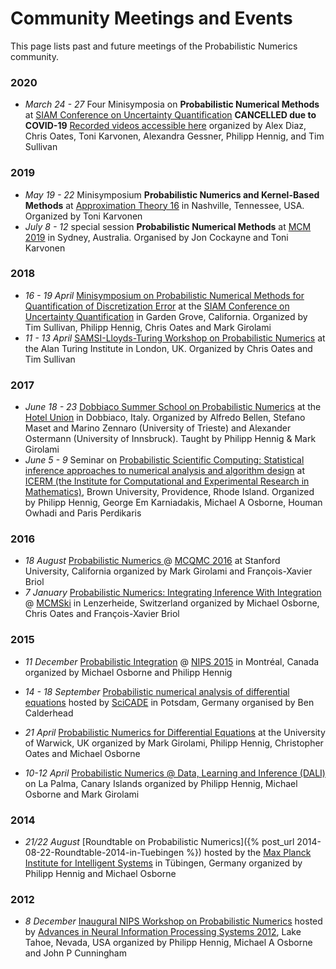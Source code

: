 # Community Meetings and Events

This page lists past and future meetings of the Probabilistic Numerics
community.

### 2020
* *March 24 - 27*
  Four Minisymposia on **Probabilistic Numerical Methods** at [SIAM Conference on Uncertainty Quantification](https://siam-uq20.ma.tum.de/)
  **CANCELLED due to COVID-19**
  [Recorded videos accessible here](SIAMUQ2020.html)
  organized by Alex Diaz, Chris Oates, Toni Karvonen, Alexandra Gessner, Philipp Hennig, and Tim Sullivan

### 2019
* *May 19 - 22*
  Minisymposium **Probabilistic Numerics and Kernel-Based Methods** at [Approximation Theory 16](https://my.vanderbilt.edu/at16/) in Nashville, Tennessee, USA. Organized by Toni Karvonen
* *July 8 - 12*
  special session **Probabilistic Numerical Methods** at [MCM 2019](http://www.mcm2019.unsw.edu.au/) in Sydney, Australia. Organised by Jon Cockayne and Toni Karvonen

### 2018
* *16 - 19 April*
  [Minisymposium on Probabilistic Numerical Methods for Quantification of Discretization Error](http://meetings.siam.org/sess/dsp_programsess.cfm?SESSIONCODE=63606) at the [SIAM Conference on Uncertainty Quantification](https://www.siam.org/meetings/uq18/) in Garden Grove, California.
  Organized by Tim Sullivan, Philipp Hennig, Chris Oates and Mark Girolami
* *11 - 13 April*
  [SAMSI-Lloyds-Turing Workshop on Probabilistic Numerics](https://prob-num.github.io) at the Alan Turing Institute in London, UK.
  Organized by Chris Oates and Tim Sullivan

### 2017
* *June 18 - 23*
  [Dobbiaco Summer School on Probabilistic Numerics](http://www.dmi.units.it/dobbiaco/)
  at the [Hotel Union](http://hotelunion.it) in Dobbiaco, Italy.
  Organized by Alfredo Bellen, Stefano Maset and Marino Zennaro (University of Trieste) and Alexander Ostermann (University of Innsbruck).
  Taught by Philipp Hennig & Mark Girolami
* *June 5 - 9*
  Seminar on [Probabilistic Scientific Computing: Statistical inference approaches to numerical analysis and algorithm design](https://icerm.brown.edu/topical_workshops/tw17-4-psc/)
  at [ICERM (the Institute for Computational and Experimental Research in Mathematics)](https://icerm.brown.edu/home/), Brown University, Providence, Rhode Island.
  Organized by Philipp Hennig, George Em Karniadakis, Michael A Osborne, Houman Owhadi and Paris Perdikaris

### 2016
* *18 August*
  [Probabilistic Numerics ](MCQMC2016.html) @
  [MCQMC 2016](http://mcqmc2016.stanford.edu)
  at Stanford University, California
  organized by Mark Girolami and François-Xavier Briol
* *7 January*
  [Probabilistic Numerics: Integrating Inference With Integration](MCMSki2016.html) @  [MCMSki](http://www.pages.drexel.edu/~mwl25/mcmskiV/index.html)
  in Lenzerheide, Switzerland
  organized by Michael Osborne, Chris Oates and François-Xavier Briol


### 2015
* *11 December*
  [Probabilistic Integration](NIPS2015.html) @  [NIPS 2015](https://nips.cc/Conferences/2015)
  in Montréal, Canada
  organized by Michael Osborne and Philipp Hennig

* *14 - 18 September*
[Probabilistic numerical analysis of differential equations](http://scicade2015.math.uni-potsdam.de/scicade2015/minisymposiadetails.html#MS22)
hosted by [SciCADE](http://scicade2015.math.uni-potsdam.de/scicade2015/index.html) in Potsdam, Germany
organised by Ben Calderhead

* *21 April*
  [Probabilistic Numerics for Differential Equations](http://www2.warwick.ac.uk/fac/sci/statistics/crism/workshops/probnumerics)
  at the University of Warwick, UK
  organized by Mark Girolami, Philipp Hennig, Christopher Oates and Michael Osborne

* *10-12 April*
  [Probabilistic Numerics @ Data, Learning and Inference (DALI)](LaPalma2015.html)
  on La Palma, Canary Islands
  organized by Philipp Hennig, Michael Osborne and Mark Girolami

### 2014

* *21/22 August*
  [Roundtable on Probabilistic Numerics]({% post_url 2014-08-22-Roundtable-2014-in-Tuebingen %})
  hosted by the
  [Max Planck Institute for Intelligent Systems](http://is.tuebingen.mpg.de) in
  Tübingen, Germany
  organized by Philipp Hennig and Michael Osborne

### 2012

* *8 December*
  [Inaugural NIPS Workshop on Probabilistic Numerics](http://www.probabilistic-numerics.org/index_workshop.html)
  hosted by
  [Advances in Neural Information Processing Systems 2012](http://nips.cc/Conferences/2012/),
  Lake Tahoe, Nevada, USA
  organized by Philipp Hennig, Michael A Osborne and John P Cunningham

